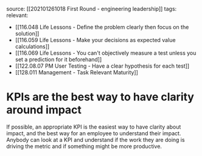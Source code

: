 source: [[202101261018 First Round - engineering leadership]]
tags:
relevant:
- [[116.048 Life Lessons - Define the problem clearly then focus on the solution]]
- [[116.059 Life Lessons - Make your decisions as expected value calculations]]
- [[116.069 Life Lessons - You can't objectively measure a test unless you set a prediction for it beforehand]]
- [[122.08.07 PM User Testing - Have a clear hypothesis for each test]]
- [[128.011 Management - Task Relevant Maturity]]

# KPIs are the best way to have clarity around impact

If possible, an appropriate KPI is the easiest way to have clarity about impact, and the best way for an employee to understand their impact. Anybody can look at a KPI and understand if the work they are doing is driving the metric and if something might be more productive.
